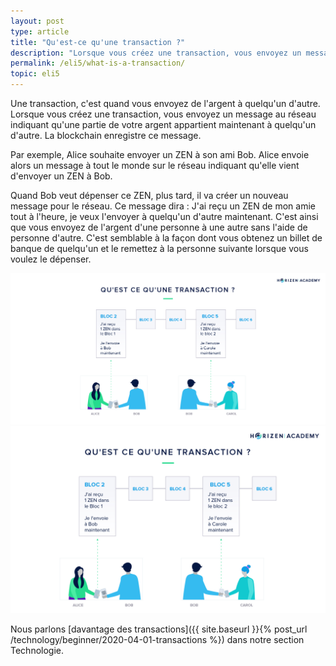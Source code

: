 ```yaml
---
layout: post
type: article
title: "Qu'est-ce qu'une transaction ?"
description: "Lorsque vous créez une transaction, vous envoyez un message au réseau, indiquant qu'une partie de votre argent appartient maintenant à quelqu'un d'autre."
permalink: /eli5/what-is-a-transaction/
topic: eli5
---
```


Une transaction, c'est quand vous envoyez de l'argent à quelqu'un d'autre. Lorsque vous créez une transaction, vous envoyez un message au réseau indiquant qu'une partie de votre argent appartient maintenant à quelqu'un d'autre. La blockchain enregistre ce message.

Par exemple, Alice souhaite envoyer un ZEN à son ami Bob. Alice envoie alors un message à tout le monde sur le réseau indiquant qu'elle vient d'envoyer un ZEN à Bob.

Quand Bob veut dépenser ce ZEN, plus tard, il va créer un nouveau message pour le réseau. Ce message dira : J'ai reçu un ZEN de mon amie tout à l'heure, je veux l'envoyer à quelqu'un d'autre maintenant. C'est ainsi que vous envoyez de l'argent d'une personne à une autre sans l'aide de personne d'autre. C'est semblable à la façon dont vous obtenez un billet de banque de quelqu'un et le remettez à la personne suivante lorsque vous voulez le dépenser.

![Transaction in FR](/assets/post_files/eli5/what-is-a-transaction/FR_transaction_D.jpg)
![Transaction in FR](/assets/post_files/eli5/what-is-a-transaction/FR_transaction_M.jpg)

Nous parlons [davantage des transactions]({{ site.baseurl }}{% post_url /technology/beginner/2020-04-01-transactions %}) dans notre section Technologie.
